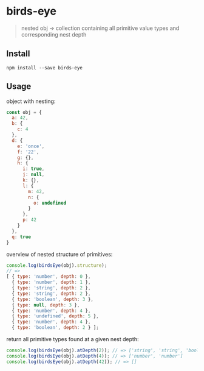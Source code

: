 # birds-eye

> nested obj → collection containing all primitive value types and corresponding nest depth


## Install

```console
npm install --save birds-eye
```

## Usage

object with nesting:
```js
const obj = {
  a: 42,
  b: {
    c: 4
  },
  d: {
    e: 'once',
    f: '22',
    g: {},
    h: {
      i: true,
      j: null,
      k: {},
      l: {
        m: 42,
        n: {
          o: undefined
        }
      },
      p: 42
    }
  },
  q: true
}
```

overview of nested structure of primitives:
```js
console.log(birdsEye(obj).structure);
// => 
[ { type: 'number', depth: 0 },
  { type: 'number', depth: 1 },
  { type: 'string', depth: 2 },
  { type: 'string', depth: 2 },
  { type: 'boolean', depth: 3 },
  { type: null, depth: 3 },
  { type: 'number', depth: 4 },
  { type: 'undefined', depth: 5 },
  { type: 'number', depth: 4 },
  { type: 'boolean', depth: 2 } ];
```

return all primitive types found at a given nest depth:
```js
console.log(birdsEye(obj).atDepth(2)); // => ['string', 'string', 'boolean']
console.log(birdsEye(obj).atDepth(4)); // => ['number', 'number']
console.log(birdsEye(obj).atDepth(42)); // => []
```
